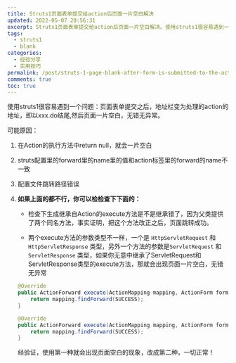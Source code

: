 ```yaml
---
title: Struts1页面表单提交给action后页面一片空白解决
updated: 2022-05-07 20:56:31
excerpt: Struts1页面表单提交给action后页面一片空白解决。使用struts1很容易遇到一个问题：页面表单提交之后，地址栏变为处理的action的地址，即以xxx.do结尾。然后页面一片空白，无错无异常。
tags:
  - struts1
  - blank
categories:
  - 经验分享
  - 实用技巧
permalink: /post/struts-1-page-blank-after-form-is-submitted-to-the-action.html
comments: true
toc: true
---
```

使用struts1很容易遇到一个问题：页面表单提交之后，地址栏变为处理的action的地址，即以xxx.do结尾,然后页面一片空白，无错无异常。

可能原因：

1. 在Action的执行方法中return null，就会一片空白

2. struts配置里的forward里的name里的值和action标签里的forward的name不一致

3. 配置文件跳转路径错误

4. **如果上面的都不行，你可以检检查下下面的：**

   - 检查下生成继承自Action的execute方法是不是继承错了，因为父类提供了两个同名方法，事实证明，把这个方法改正之后，页面跳转成功。

   - 两个execute方法的参数类型不一样，一个是 `HttpServletRequest` 和 `HttpServletResponse` 类型，另外一个方法的参数是`ServletRequest` 和 `ServletResponse` 类型，如果你无意中继承了ServletRequest和ServletResponse类型的execute方法，那就会出现页面一片空白，无错无异常

   ```java
   @Override
   public ActionForward execute(ActionMapping mapping, ActionForm form, ServletRequest request, ServletResponse response) throws Exception {
       return mapping.findForward(SUCCESS);
   }
   ```

   ```java
   @Override
   public ActionForward execute(ActionMapping mapping, ActionForm form, HttpServletRequest request, HttpServletResponse response) throws Exception {
       return mapping.findForward(SUCCESS);
   }
   ```

    经验证，使用第一种就会出现页面空白的现象，改成第二种，一切正常！